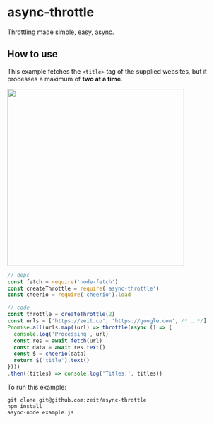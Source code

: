 # async-throttle

Throttling made simple, easy, async.

## How to use

This example fetches the `<title>` tag of the supplied websites,
but it processes a maximum of **two at a time**.

<img src="https://cldup.com/QstcrynRNT.gif" width="400" />

```js
// deps
const fetch = require('node-fetch')
const createThrottle = require('async-throttle')
const cheerio = require('cheerio').load

// code
const throttle = createThrottle(2)
const urls = ['https://zeit.co', 'https://google.com', /* … */]
Promise.all(urls.map((url) => throttle(async () => {
  console.log('Processing', url)
  const res = await fetch(url)
  const data = await res.text()
  const $ = cheerio(data)
  return $('title').text()
})))
.then((titles) => console.log('Titles:', titles))
```

To run this example:

```
git clone git@github.com:zeit/async-throttle
npm install
async-node example.js
```
